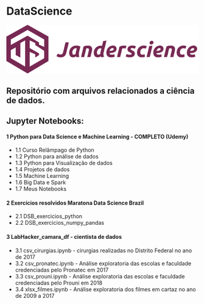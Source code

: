 # DataScience
<img src="https://raw.githubusercontent.com/Janderscience/DataScience/master/7.%20Meus%20Notebooks/numpy/logo.png" alt="Janderscience">
<h2>Repositório com arquivos relacionados a ciência de dados.</h2>
<h2>Jupyter Notebooks:</h2>
<h4> 1 Python para Data Science e Machine Learning - COMPLETO (Udemy)</h4>
<ul>
  <li><a href="https://github.com/Janderscience/DataScience/tree/master/1.%20Curso%20Rel%C3%A2mpago%20de%20Python"></a>1.1 Curso Relâmpago de Python</li>
    <li><a href="https://github.com/Janderscience/DataScience/tree/master/1.%20Curso%20Rel%C3%A2mpago%20de%20Python"></a>1.2 Python para análise de dados</li>
    <li><a href="https://github.com/Janderscience/DataScience/tree/master/1.%20Curso%20Rel%C3%A2mpago%20de%20Python"></a>1.3 Python para Visualização de dados</li>
    <li><a href="https://github.com/Janderscience/DataScience/tree/master/1.%20Curso%20Rel%C3%A2mpago%20de%20Python"></a>1.4 Projetos de dados</li>
    <li><a href="https://github.com/Janderscience/DataScience/tree/master/1.%20Curso%20Rel%C3%A2mpago%20de%20Python"></a>1.5 Machine Learning</li>
    <li><a href="https://github.com/Janderscience/DataScience/tree/master/1.%20Curso%20Rel%C3%A2mpago%20de%20Python"></a>1.6 Big Data e Spark</li>
   <li><a href="https://github.com/Janderscience/DataScience/tree/master/1.%20Curso%20Rel%C3%A2mpago%20de%20Python"></a>1.7 Meus Notebooks</li>
 </ul>
 <h4> 2 Exercícios resolvidos Maratona Data Science Brazil </h4>
 <ul>
  <li><a href="https://github.com/Janderscience/DataScience/tree/master/1.%20Curso%20Rel%C3%A2mpago%20de%20Python"></a>2.1 DSB_exercicios_python</li>
  <li><a href="https://github.com/Janderscience/DataScience/tree/master/1.%20Curso%20Rel%C3%A2mpago%20de%20Python"></a>2.2 DSB_exercicios_numpy_pandas</li>
 </ul>
 <h4>3 LabHacker_camara_df - cientista de dados</h4>
 <ul>
  <li><a href="https://github.com/Janderscience/DataScience/tree/master/1.%20Curso%20Rel%C3%A2mpago%20de%20Python"></a>3.1 csv_cirurgias.ipynb - cirurgias realizadas no Distrito Federal no ano de 2017</li>
  <li><a href="https://github.com/Janderscience/DataScience/tree/master/1.%20Curso%20Rel%C3%A2mpago%20de%20Python"></a>3.2 csv_pronatec.ipynb - Análise exploratoria das escolas e faculdade credenciadas pelo Pronatec em 2017</li>
  <li><a href="https://github.com/Janderscience/DataScience/tree/master/1.%20Curso%20Rel%C3%A2mpago%20de%20Python"></a>3.3 csv_prouni.ipynb -  Análise exploratoria das escolas e faculdade credenciadas pelo Prouni em 2018</li>
  <li><a href="https://github.com/Janderscience/DataScience/tree/master/1.%20Curso%20Rel%C3%A2mpago%20de%20Python"></a>3.4 xlsx_filmes.ipynb -  Análise exploratoria dos filmes em cartaz no ano de 2009 a 2017</li>
 </ul>

